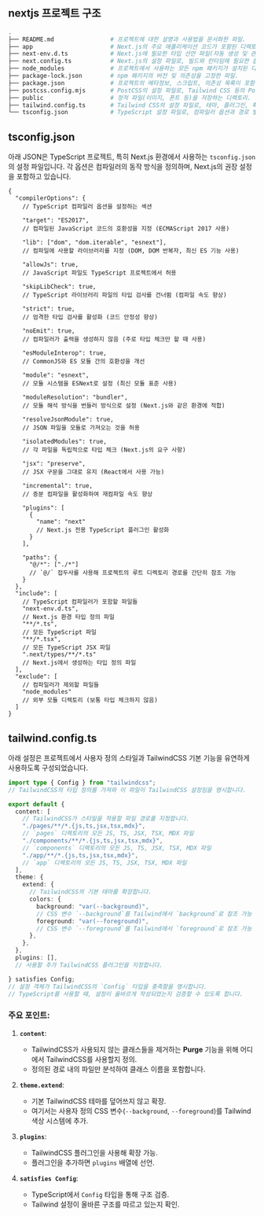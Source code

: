 ## nextjs 프로젝트 구조
```bash
.
├── README.md                # 프로젝트에 대한 설명과 사용법을 문서화한 파일.
├── app                      # Next.js의 주요 애플리케이션 코드가 포함된 디렉토리. (라우트와 페이지 구성)
├── next-env.d.ts            # Next.js에 필요한 타입 선언 파일(자동 생성 및 관리).
├── next.config.ts           # Next.js의 설정 파일로, 빌드와 런타임에 필요한 옵션 설정.
├── node_modules             # 프로젝트에서 사용하는 모든 npm 패키지가 설치된 디렉토리.
├── package-lock.json        # npm 패키지의 버전 및 의존성을 고정한 파일.
├── package.json             # 프로젝트의 메타정보, 스크립트, 의존성 목록이 포함된 파일.
├── postcss.config.mjs       # PostCSS의 설정 파일로, Tailwind CSS 등의 PostCSS 플러그인을 설정.
├── public                   # 정적 파일(이미지, 폰트 등)을 저장하는 디렉토리.
├── tailwind.config.ts       # Tailwind CSS의 설정 파일로, 테마, 플러그인, 확장 설정 포함.
└── tsconfig.json            # TypeScript 설정 파일로, 컴파일러 옵션과 경로 별칭 등이 정의됨.

```

## tsconfig.json
아래 JSON은 TypeScript 프로젝트, 특히 Next.js 환경에서 사용하는 `tsconfig.json`의 설정 파일입니다. 각 옵션은 컴파일러의 동작 방식을 정의하며, Next.js의 권장 설정을 포함하고 있습니다.
```
{
  "compilerOptions": {
    // TypeScript 컴파일러 옵션을 설정하는 섹션

    "target": "ES2017",
    // 컴파일된 JavaScript 코드의 호환성을 지정 (ECMAScript 2017 사용)

    "lib": ["dom", "dom.iterable", "esnext"],
    // 컴파일에 사용할 라이브러리를 지정 (DOM, DOM 반복자, 최신 ES 기능 사용)

    "allowJs": true,
    // JavaScript 파일도 TypeScript 프로젝트에서 허용

    "skipLibCheck": true,
    // TypeScript 라이브러리 파일의 타입 검사를 건너뜀 (컴파일 속도 향상)

    "strict": true,
    // 엄격한 타입 검사를 활성화 (코드 안정성 향상)

    "noEmit": true,
    // 컴파일러가 출력을 생성하지 않음 (주로 타입 체크만 할 때 사용)

    "esModuleInterop": true,
    // CommonJS와 ES 모듈 간의 호환성을 개선

    "module": "esnext",
    // 모듈 시스템을 ESNext로 설정 (최신 모듈 표준 사용)

    "moduleResolution": "bundler",
    // 모듈 해석 방식을 번들러 방식으로 설정 (Next.js와 같은 환경에 적합)

    "resolveJsonModule": true,
    // JSON 파일을 모듈로 가져오는 것을 허용

    "isolatedModules": true,
    // 각 파일을 독립적으로 타입 체크 (Next.js의 요구 사항)

    "jsx": "preserve",
    // JSX 구문을 그대로 유지 (React에서 사용 가능)

    "incremental": true,
    // 증분 컴파일을 활성화하여 재컴파일 속도 향상

    "plugins": [
      {
        "name": "next"
        // Next.js 전용 TypeScript 플러그인 활성화
      }
    ],

    "paths": {
      "@/*": ["./*"]
      // `@/` 접두사를 사용해 프로젝트의 루트 디렉토리 경로를 간단히 참조 가능
    }
  },
  "include": [
    // TypeScript 컴파일러가 포함할 파일들
    "next-env.d.ts", 
    // Next.js 환경 타입 정의 파일
    "**/*.ts",
    // 모든 TypeScript 파일
    "**/*.tsx",
    // 모든 TypeScript JSX 파일
    ".next/types/**/*.ts"
    // Next.js에서 생성하는 타입 정의 파일
  ],
  "exclude": [
    // 컴파일러가 제외할 파일들
    "node_modules"
    // 외부 모듈 디렉토리 (보통 타입 체크하지 않음)
  ]
}
``` 
## tailwind.config.ts
아래 설정은 프로젝트에서 사용자 정의 스타일과 TailwindCSS 기본 기능을 유연하게 사용하도록 구성되었습니다.

```typescript
import type { Config } from "tailwindcss";
// TailwindCSS의 타입 정의를 가져와 이 파일이 TailwindCSS 설정임을 명시합니다.

export default {
  content: [
    // TailwindCSS가 스타일을 적용할 파일 경로를 지정합니다.
    "./pages/**/*.{js,ts,jsx,tsx,mdx}",
    // `pages` 디렉토리의 모든 JS, TS, JSX, TSX, MDX 파일
    "./components/**/*.{js,ts,jsx,tsx,mdx}",
    // `components` 디렉토리의 모든 JS, TS, JSX, TSX, MDX 파일
    "./app/**/*.{js,ts,jsx,tsx,mdx}",
    // `app` 디렉토리의 모든 JS, TS, JSX, TSX, MDX 파일
  ],
  theme: {
    extend: {
      // TailwindCSS의 기본 테마를 확장합니다.
      colors: {
        background: "var(--background)",
        // CSS 변수 `--background`를 Tailwind에서 `background`로 참조 가능
        foreground: "var(--foreground)",
        // CSS 변수 `--foreground`를 Tailwind에서 `foreground`로 참조 가능
      },
    },
  },
  plugins: [],
  // 사용할 추가 TailwindCSS 플러그인을 지정합니다.

} satisfies Config;
// 설정 객체가 TailwindCSS의 `Config` 타입을 충족함을 명시합니다.
// TypeScript를 사용할 때, 설정이 올바르게 작성되었는지 검증할 수 있도록 합니다.
```

### 주요 포인트:
1. **`content`**:
   - TailwindCSS가 사용되지 않는 클래스들을 제거하는 **Purge** 기능을 위해 어디에서 TailwindCSS를 사용할지 정의.
   - 정의된 경로 내의 파일만 분석하여 클래스 이름을 포함합니다.

2. **`theme.extend`**:
   - 기본 TailwindCSS 테마를 덮어쓰지 않고 확장.
   - 여기서는 사용자 정의 CSS 변수(`--background`, `--foreground`)를 Tailwind 색상 시스템에 추가.

3. **`plugins`**:
   - TailwindCSS 플러그인을 사용해 확장 가능.
   - 플러그인을 추가하면 `plugins` 배열에 선언.

4. **`satisfies Config`**:
   - TypeScript에서 `Config` 타입을 통해 구조 검증.
   - Tailwind 설정이 올바른 구조를 따르고 있는지 확인.